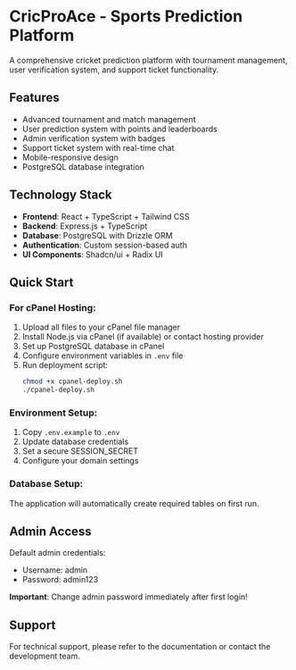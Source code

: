 # CricProAce - Sports Prediction Platform

A comprehensive cricket prediction platform with tournament management, user verification system, and support ticket functionality.

## Features
- Advanced tournament and match management
- User prediction system with points and leaderboards
- Admin verification system with badges
- Support ticket system with real-time chat
- Mobile-responsive design
- PostgreSQL database integration

## Technology Stack
- **Frontend**: React + TypeScript + Tailwind CSS
- **Backend**: Express.js + TypeScript
- **Database**: PostgreSQL with Drizzle ORM
- **Authentication**: Custom session-based auth
- **UI Components**: Shadcn/ui + Radix UI

## Quick Start

### For cPanel Hosting:

1. Upload all files to your cPanel file manager
2. Install Node.js via cPanel (if available) or contact hosting provider
3. Set up PostgreSQL database in cPanel
4. Configure environment variables in `.env` file
5. Run deployment script:
   ```bash
   chmod +x cpanel-deploy.sh
   ./cpanel-deploy.sh
   ```

### Environment Setup:
1. Copy `.env.example` to `.env`
2. Update database credentials
3. Set a secure SESSION_SECRET
4. Configure your domain settings

### Database Setup:
The application will automatically create required tables on first run.

## Admin Access
Default admin credentials:
- Username: admin
- Password: admin123

**Important**: Change admin password immediately after first login!

## Support
For technical support, please refer to the documentation or contact the development team.

